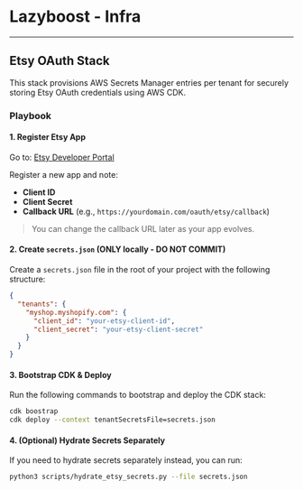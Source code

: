 # Lazyboost - Infra
---

## Etsy OAuth Stack

This stack provisions AWS Secrets Manager entries per tenant for securely storing Etsy OAuth credentials using AWS CDK.

### Playbook

#### 1. Register Etsy App

Go to: [Etsy Developer Portal](https://www.etsy.com/developers/register)

Register a new app and note:
- **Client ID**
- **Client Secret**
- **Callback URL** (e.g., `https://yourdomain.com/oauth/etsy/callback`)

> You can change the callback URL later as your app evolves.

#### 2. Create `secrets.json` (ONLY locally - DO NOT COMMIT)

Create a `secrets.json` file in the root of your project with the following structure:

```json
{
  "tenants": {
    "myshop.myshopify.com": {
      "client_id": "your-etsy-client-id",
      "client_secret": "your-etsy-client-secret"
    }
  }
}
```

#### 3. Bootstrap CDK & Deploy

Run the following commands to bootstrap and deploy the CDK stack:

```bash
cdk boostrap
cdk deploy --context tenantSecretsFile=secrets.json
```

#### 4. (Optional) Hydrate Secrets Separately

If you need to hydrate secrets separately instead, you can run:

```bash
python3 scripts/hydrate_etsy_secrets.py --file secrets.json
```
